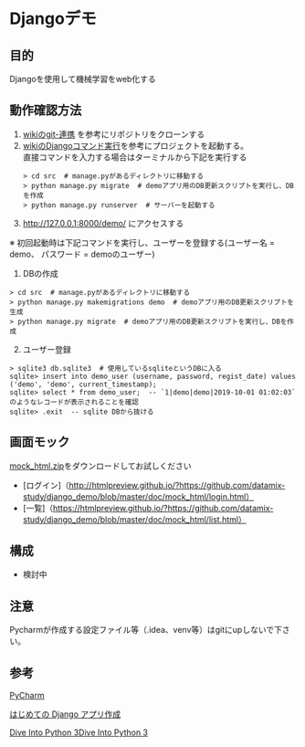 # Djangoデモ

## 目的
Djangoを使用して機械学習をweb化する

## 動作確認方法
1. [wikiのgit-連携](https://github.com/snufkin92/django_demo/wiki/Pycharm#git-連携) を参考にリポジトリをクローンする
1. [wikiのDjangoコマンド実行](https://github.com/snufkin92/django_demo/wiki/Pycharm#djangoコマンド実行)を参考にプロジェクトを起動する。  
   直接コマンドを入力する場合はターミナルから下記を実行する
    ```
    > cd src  # manage.pyがあるディレクトリに移動する
    > python manage.py migrate  # demoアプリ用のDB更新スクリプトを実行し、DBを作成
    > python manage.py runserver  # サーバーを起動する
    ```
1. http://127.0.0.1:8000/demo/ にアクセスする

※ 初回起動時は下記コマンドを実行し、ユーザーを登録する(ユーザー名 = demo、 パスワード = demoのユーザー)
1. DBの作成
```
> cd src  # manage.pyがあるディレクトリに移動する
> python manage.py makemigrations demo  # demoアプリ用のDB更新スクリプトを生成
> python manage.py migrate  # demoアプリ用のDB更新スクリプトを実行し、DBを作成
```

2. ユーザー登録
```
> sqlite3 db.sqlite3  # 使用しているsqliteというDBに入る
sqlite> insert into demo_user (username, password, regist_date) values ('demo', 'demo', current_timestamp);
sqlite> select * from demo_user;  -- `1|demo|demo|2019-10-01 01:02:03` のようなレコードが表示されることを確認
sqlite> .exit  -- sqlite DBから抜ける
```


## 画面モック
[mock_html.zip](doc/mock_html.zip)をダウンロードしてお試しください

- [ログイン]（http://htmlpreview.github.io/?https://github.com/datamix-study/django_demo/blob/master/doc/mock_html/login.html）
- [一覧]（https://htmlpreview.github.io/?https://github.com/datamix-study/django_demo/blob/master/doc/mock_html/list.html）

## 構成
- 検討中


## 注意
Pycharmが作成する設定ファイル等（.idea、venv等）はgitにupしないで下さい。


## 参考
[PyCharm](https://pleiades.io/help/pycharm/basic-tutorials.html)

[はじめての Django アプリ作成](https://docs.djangoproject.com/ja/2.2/intro/)

[Dive Into Python 3Dive Into Python 3](http://diveintopython3-ja.rdy.jp/special-method-names.html)
